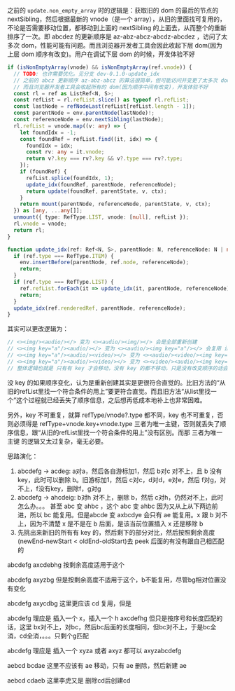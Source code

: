 之前的 `update.non_empty_array` 时的逻辑是：获取旧的 dom 的最后的节点的 nextSibling，然后根据最新的 vnode（是一个 array），从旧的里面找可复用的，不论是否需要移动位置，都移动到上面的 nextSibling 的上面去，从而整个的重新排序了一次。即 abcdez 的更新顺序是 az-abz-abcz-abcdz-abcdez ，访问了太多次 dom，性能可能有问题。而且浏览器开发者工具会因此收起下层 dom(因为上层 dom 顺序有改变)。用户在调试下层 dom 的时候，开发体验不好

```ts
if (isNonEmptyArray(vnode) && isNonEmptyArray(ref.vnode)) {
  // TODO: 也许需要优化。见分支 dev-0.1.0-update_idx
  // 之前的 abcz 更新顺序 az-abz-abcz 的算法很简单，但可能访问并变更了太多次 dom，性能可能有问题
  // 而且浏览器开发者工具会收起所有的 dom(因为顺序中间有改变)，开发体验不好
  const rl = ref as ListRef<N, S>;
  const refList = rl.refList.slice() as typeof rl.refList;
  const lastNode = refNodeLast(refList[refList.length - 1]);
  const parentNode = env.parentNode(lastNode)!;
  const referenceNode = env.nextSibling(lastNode);
  rl.refList = vnode.map((v: any) => {
    let foundIdx = -1;
    const foundRef = refList.find((it, idx) => {
      foundIdx = idx;
      const rv: any = it.vnode;
      return v?.key === rv?.key && v?.type === rv?.type;
    });
    if (foundRef) {
      refList.splice(foundIdx, 1);
      update_idx(foundRef, parentNode, referenceNode);
      return update(foundRef, parentState, v, ctx);
    }
    return mount(parentNode, referenceNode, parentState, v, ctx);
  }) as [any, ...any[]];
  unmount({ type: RefType.LIST, vnode: [null], refList });
  rl.vnode = vnode;
  return rl;
}

function update_idx(ref: Ref<N, S>, parentNode: N, referenceNode: N | null) {
  if (ref.type === RefType.ITEM) {
    env.insertBefore(parentNode, ref.node, referenceNode);
    return;
  }
  if (ref.type === RefType.LIST) {
    ref.refList.forEach(it => update_idx(it, parentNode, referenceNode));
    return;
  }
  update_idx(ref.renderedRef, parentNode, referenceNode);
}
```

其实可以更改逻辑为：
```jsx
// <><img/><audio/></> 变为 <><audio/><img/></> 会是全部重新创建
// <><img key="a"/><audio/></> 变为 <><audio/><img key="a"/></> 会复用 img，audio 理论上可以复用
// <><img key="a"/><audio/><video/></> 变为 <><audio/><video/><img key="a"/></> 会复用 img，audio+video 理论上也可以复用
// <><img key="a"/><audio/><video/></> 变为 <><video/><audio/><img key="a"/></> 会复用 img，audio/video 不会复用
// 整体逻辑也就是 只有有 key 才会移动，没有 key 的都不移动，只是没有改变顺序的话会尽量复用（尽量复用就是每次游标变化后都优先从上从下对比）
```
没 key 的如果顺序变化，认为是重新创建其实是更很符合直觉的。比旧方法的“从旧的refList里找一个符合条件的用上”要更符合直觉。而且旧方法“从list里找一个”这个过程就已经丢失了顺序信息，之后想再低成本地补上也非常困难。

另外，key 不可重复，就算 refType/vnode?.type 都不同，key 也不可重复，否则必须得是 refType+vnode.key+vnode.type 三者为唯一主键，否则就丢失了顺序信息，跟“从旧的refList里找一个符合条件的用上”没有区别。而那 三者为唯一主键 的逻辑又太过复杂，毫无必要。

思路演化：
1. abcdefg -> acdeg: a对a，然后各自游标加1，然后 b对c 对不上，且 b 没有 key，此时可以删除 b。旧游标加1，然后 c对c，d对d，e对e，然后 f对g，对不上，f没有key，删除f，g对g
2. abcdefg -> ahcdeig: b对h 对不上，删除 b，然后 c对h，仍然对不上，此时怎么办。。。 甚至 abc 变 ahbc ，这个 abc 变 ahbc 因为又从上从下两边前进，所以 bc 能复用。但是abcde 变 axbcdye 会只有 ae 能复用。x 跟 b 对不上，因为不清楚 x 是不是在 b 后面，是该当前位置插入 x 还是移除 b
3. 先挑出来新旧的所有有 key 的，然后剩下的部分对比，然后按照剩余高度(newEnd-newStart < oldEnd-oldStart)去 peek 后面的有没有跟自己相匹配的

abcdefg
axcdebhg  按剩余高度适用于这个

abcdefg
axyzbg    但是按剩余高度不适用于这个，b不能复用，尽管bg相对位置没有变化

abcdefg
axycdbg   这里更应该 cd 复用，但是

abcdefg   理应是 插入一个 x，插入一个 h
axcdefhg  但只是按序号和长度匹配的话，这里 bx对不上，对bc，然后bc后面的长度相同，但bc对不上，于是bc全消，cd全消，。。。只剩个g匹配

abcdefg   理应是 插入一个 xyza 或者 axyz 都可以
axyzabcdefg

aebcd
bcdae  这里不应该有 ae 移动，只有 ae 删除，然后新建 ae

aebcd
cdaeb 这里李虎又是 删除cd后创建cd

```ts

```
